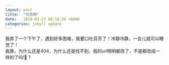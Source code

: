 ```yaml
---
layout: post
title:  "可恶啊"
date:   2020-03-23 00:16:29 +0800
categories: jekyll update
---  
```


我弄了一个下午了，遇到好多困难，我要口吐芬芳了！冷静冷静，一会儿就可以睡觉了！  
我靠，为什么还是404，为什么还是找不到，我的url明明都改了，不是都改成一样的了吗!:anger: ?  


[jekyll-docs]: https://jekyllrb.com/docs/home
[jekyll-gh]:   https://github.com/jekyll/jekyll
[jekyll-talk]: https://talk.jekyllrb.com/
